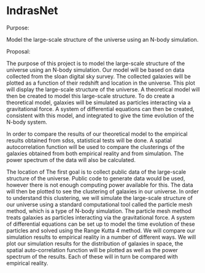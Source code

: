 # IndrasNet

Purpose: 

Model the large-scale structure of the universe using an N-body simulation.

Proposal:
 
The purpose of this project is to model the large-scale structure of the universe using an N-body simulation. Our model will be based on data collected from the sloan digital sky survey. The collected galaxies will be plotted as a function of their redshift and location in the universe. This plot will display the large-scale structure of the universe. A theoretical model will then be created to model this large-scale structure. To do create a theoretical model, galaxies will be simulated as particles interacting via a gravitational force. A system of differential equations can then be created, consistent with this model, and integrated to give the time evolution of the N-body system. 

In order to compare the results of our theoretical model to the empirical results obtained from sdss, statistical tests will be done. A spatial autocorrelation function will be used to compare the clusterings of the galaxies obtained from both empirical reality and from simulation. The power spectrum of the data will also be calculated. 

The location of The first goal is to collect public data of the large-scale structure of the universe. Public code to generate data would be used, however there is not enough computing power available for this. The data will then be plotted to see the clustering of galaxies in our universe. In order to understand this clustering, we will simulate the large-scale structure of our universe using a standard computational tool called the particle mesh method, which is a type of N-body simulation. The particle mesh method treats galaxies as particles interacting via the gravitational force. A system of differential equations can be set up to model the time evolution of these particles and solved using the Range Kutta 4 method. We will compare our simulation results to empirical reality in a number of different ways. We will plot our simulation results for the distribution of galaxies in space, the spatial auto-correlation function will be plotted as well as the power spectrum of the results. Each of these will in turn be compared with empirical reality. 
